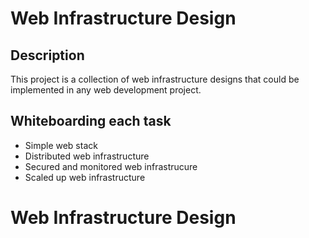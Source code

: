 # Web Infrastructure Design

## Description

This project is a collection of web infrastructure designs that could be implemented in any web development project.

## Whiteboarding each task

+ Simple web stack
+ Distributed web infrastructure
+ Secured and monitored web infrastrucure
+ Scaled up web infrastructure
# Web Infrastructure Design
